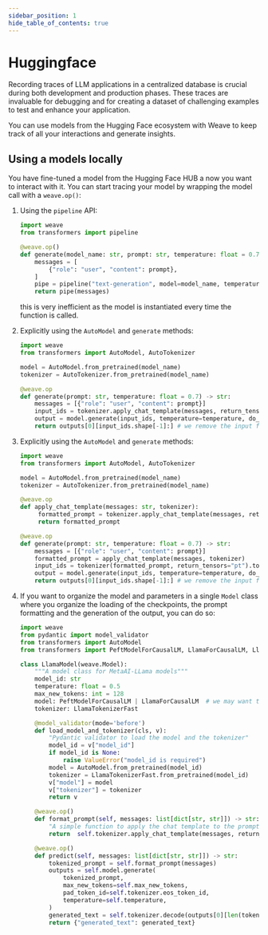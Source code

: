 ```yaml
---
sidebar_position: 1
hide_table_of_contents: true
---
```



# Huggingface

Recording traces of LLM applications in a centralized database is crucial during both development and production phases. These traces are invaluable for debugging and for creating a dataset of challenging examples to test and enhance your application.

You can use models from the Hugging Face ecosystem with Weave to keep track of all your interactions and generate insights.

## Using a models locally

You have fine-tuned a model from the Hugging Face HUB a now you want to interact with it. You can start tracing your model by wrapping the model call with a `weave.op()`:

1. Using the `pipeline` API:
    ```python
    import weave
    from transformers import pipeline

    @weave.op()
    def generate(model_name: str, prompt: str, temperature: float = 0.7) -> str:
        messages = [
            {"role": "user", "content": prompt},
        ]
        pipe = pipeline("text-generation", model=model_name, temperature=temperature)
        return pipe(messages)
    ```
    
    this is very inefficient as the model is instantiated every time the function is called.

2. Explicitly using the `AutoModel` and `generate` methods:
    ```python
    import weave
    from transformers import AutoModel, AutoTokenizer

    model = AutoModel.from_pretrained(model_name)
    tokenizer = AutoTokenizer.from_pretrained(model_name)

    @weave.op
    def generate(prompt: str, temperature: float = 0.7) -> str:
        messages = [{"role": "user", "content": prompt}]
        input_ids = tokenizer.apply_chat_template(messages, return_tensors="pt").to(model.device)
        output = model.generate(input_ids, temperature=temperature, do_sample=True)
        return outputs[0][input_ids.shape[-1]:] # we remove the input from the generation
    ```

3. Explicitly using the `AutoModel` and `generate` methods:
    ```python
    import weave
    from transformers import AutoModel, AutoTokenizer

    model = AutoModel.from_pretrained(model_name)
    tokenizer = AutoTokenizer.from_pretrained(model_name)

    @weave.op
    def apply_chat_template(messages: str, tokenizer):
         formatted_prompt = tokenizer.apply_chat_template(messages, return_tensors="text")
         return formatted_prompt

    @weave.op
    def generate(prompt: str, temperature: float = 0.7) -> str:
        messages = [{"role": "user", "content": prompt}]
        formatted_prompt = apply_chat_template(messages, tokenizer)
        input_ids = tokenizer(formatted_prompt, return_tensors="pt").to(model.device)
        output = model.generate(input_ids, temperature=temperature, do_sample=True)
        return outputs[0][input_ids.shape[-1]:] # we remove the input from the generation
    ```

4. If you want to organize the model and parameters in a single `Model` class where you organize the loading of the checkpoints, the prompt formatting and the generation of the output, you can do so:

    ```python
    import weave
    from pydantic import model_validator
    from transformers import AutoModel
    from transformers import PeftModelForCausalLM, LlamaForCausalLM, LlamaTokenizerFast

    class LlamaModel(weave.Model):
        """A model class for MetaAI-LLama models"""
        model_id: str
        temperature: float = 0.5
        max_new_tokens: int = 128
        model: PeftModelForCausalLM | LlamaForCausalLM  # we may want to support LoRA fine-tunes
        tokenizer: LlamaTokenizerFast

        @model_validator(mode='before')
        def load_model_and_tokenizer(cls, v):
            "Pydantic validator to load the model and the tokenizer"
            model_id = v["model_id"]
            if model_id is None:
                raise ValueError("model_id is required")
            model = AutoModel.from_pretrained(model_id)
            tokenizer = LlamaTokenizerFast.from_pretrained(model_id)
            v["model"] = model
            v["tokenizer"] = tokenizer
            return v

        @weave.op()
        def format_prompt(self, messages: list[dict[str, str]]) -> str:
            "A simple function to apply the chat template to the prompt"
            return  self.tokenizer.apply_chat_template(messages, return_tensors="pt").to(self.model.device)

        @weave.op()
        def predict(self, messages: list[dict[str, str]]) -> str:
            tokenized_prompt = self.format_prompt(messages)
            outputs = self.model.generate(
                tokenized_prompt,
                max_new_tokens=self.max_new_tokens,
                pad_token_id=self.tokenizer.eos_token_id,
                temperature=self.temperature,
            )
            generated_text = self.tokenizer.decode(outputs[0][len(tokenized_prompt[0]):], skip_special_tokens=True)
            return {"generated_text": generated_text}
    ```

